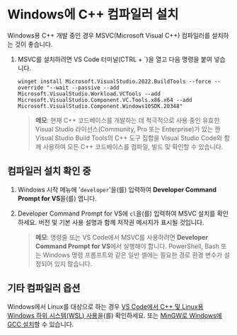 <h1 data-loc-id="walkthrough.windows.install.compiler">Windows에 C++ 컴파일러 설치</h1>
<p data-loc-id="walkthrough.windows.text1">Windows용 C++ 개발 중인 경우 MSVC(Microsoft Visual C++) 컴파일러를 설치하는 것이 좋습니다.</p>
<ol>
<li><p data-loc-id="walkthrough.windows.text2">MSVC를 설치하려면 VS Code 터미널(CTRL + `)을 열고 다음 명령을 붙여 넣습니다.
</p><pre><code style="white-space: pre-wrap;">winget install Microsoft.VisualStudio.2022.BuildTools --force --override "--wait --passive --add Microsoft.VisualStudio.Workload.VCTools --add Microsoft.VisualStudio.Component.VC.Tools.x86.x64 --add Microsoft.VisualStudio.Component.Windows10SDK.20348"</code></pre>
</li>
<blockquote>
<p><strong data-loc-id="walkthrough.windows.note1">메모</strong>: <span data-loc-id="walkthrough.windows.note1.text">현재 C++ 코드베이스를 개발하는 데 적극적으로 사용 중인 유효한 Visual Studio 라이선스(Community, Pro 또는 Enterprise)가 있는 한 Visual Studio Build Tools의 C++ 도구 집합을 Visual Studio Code와 함께 사용하여 모든 C++ 코드베이스를 컴파일, 빌드 및 확인할 수 있습니다.</span></p>
</blockquote>

</ol>
<h2 data-loc-id="walkthrough.windows.verify.compiler">컴파일러 설치 확인 중</h2>
<ol>
<li><p data-loc-id="walkthrough.windows.open.command.prompt">Windows 시작 메뉴에 '<code>developer</code>'을(를) 입력하여 <strong>Developer Command Prompt for VS</strong>을(를) 엽니다.</p>
</li>
<li><p data-loc-id="walkthrough.windows.check.install"><span>Developer Command Prompt for VS</span>에 <code>cl</code>을(를) 입력하여 MSVC 설치를 확인하세요. 버전 및 기본 사용 설명과 함께 저작권 메시지가 표시될 것입니다.</p>
<blockquote>
<p><strong data-loc-id="walkthrough.windows.note2">메모</strong>: <span data-loc-id="walkthrough.windows.note2.text">명령줄 또는 VS Code에서 MSVC를 사용하려면 <strong>Developer Command Prompt for VS</strong>에서 실행해야 합니다. <span>PowerShell</span>, <span>Bash</span> 또는 Windows 명령 프롬프트와 같은 일반 셸에는 필요한 경로 환경 변수가 설정되어 있지 않습니다.</span></p>
</blockquote>
</li>
</ol>
<h2 data-loc-id="walkthrough.windows.other.compilers">기타 컴파일러 옵션</h2>
<p data-loc-id="walkthrough.windows.text3">Windows에서 Linux를 대상으로 하는 경우 <a href="https://code.visualstudio.com/docs/cpp/config-wsl" data-loc-id="walkthrough.windows.link.title1">VS Code에서 C++ 및 Linux용 Windows 하위 시스템(WSL) 사용</a>을(를) 확인하세요. 또는 <a href="https://code.visualstudio.com/docs/cpp/config-mingw" data-loc-id="walkthrough.windows.link.title2">MinGW로 Windows에 GCC 설치</a>할 수 있습니다.</p>